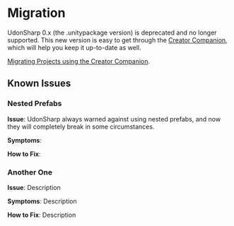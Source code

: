 # Migration

UdonSharp 0.x (the .unitypackage version) is deprecated and no longer supported. This new version is easy to get through the [Creator Companion](https://vcc.docs.vrchat.com), which will help you keep it up-to-date as well.

[Migrating Projects using the Creator Companion](https://vcc.docs.vrchat.com/vpm/migrating).

## Known Issues

### Nested Prefabs

**Issue**: UdonSharp always warned against using nested prefabs, and now they will completely break in some circumstances.

**Symptoms**:

**How to Fix**:

### Another One

**Issue**: Description

**Symptoms**: Description

**How to Fix**: Description